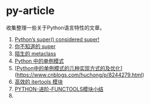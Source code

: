 # py-article

收集整理一些关于Python语言特性的文章。

1. [Python’s super() considered super!](https://rhettinger.wordpress.com/2011/05/26/super-considered-super/)
2. [你不知道的 super](http://funhacks.net/2016/11/09/super/)
3. [陌生的 metaclass](http://funhacks.net/2016/11/12/metaclass/)
4. [Python 中的单例模式](http://funhacks.net/2017/01/17/singleton/)
5. [[Python中的单例模式的几种实现方式的及优化](https://www.cnblogs.com/huchong/p/8244279.html)](https://www.cnblogs.com/huchong/p/8244279.html)
6. [高效的 itertools 模块](http://funhacks.net/2017/02/13/itertools/)
7. [PYTHON-进阶-FUNCTOOLS模块小结](http://www.wklken.me/posts/2013/08/18/python-extra-functools.html)
8. 